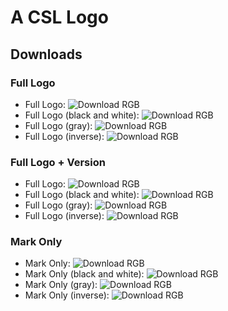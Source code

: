 A CSL Logo
==========

Downloads
---------

### Full Logo

* Full Logo: ![Download RGB](http://flachware.github.io//logo/master/assets/rgb/«CSL».svg)
* Full Logo (black and white): ![Download RGB](http://flachware.github.io//logo/master/assets/rgb/«CSL»-bw.svg)
* Full Logo (gray): ![Download RGB](http://flachware.github.io//logo/master/assets/rgb/«CSL»-gray.svg)
* Full Logo (inverse): ![Download RGB](http://flachware.github.io//logo/master/assets/rgb/«CSL»-inverse.svg)

### Full Logo + Version

* Full Logo: ![Download RGB](http://flachware.github.io//logo/master/assets/rgb/«CSL1».svg)
* Full Logo (black and white): ![Download RGB](http://flachware.github.io//logo/master/assets/rgb/«CSL1»-bw.svg)
* Full Logo (gray): ![Download RGB](http://flachware.github.io//logo/master/assets/rgb/«CSL1»-gray.svg)
* Full Logo (inverse): ![Download RGB](http://flachware.github.io//logo/master/assets/rgb/«CSL1»-inverse.svg)

### Mark Only

* Mark Only: ![Download RGB](http://flachware.github.io//logo/master/assets/rgb/«».svg)
* Mark Only (black and white): ![Download RGB](http://flachware.github.io//logo/master/assets/rgb/«»-bw.svg)
* Mark Only (gray): ![Download RGB](http://flachware.github.io//logo/master/assets/rgb/«»-gray.svg)
* Mark Only (inverse): ![Download RGB](http://flachware.github.io//logo/master/assets/rgb/«»-inverse.svg)
